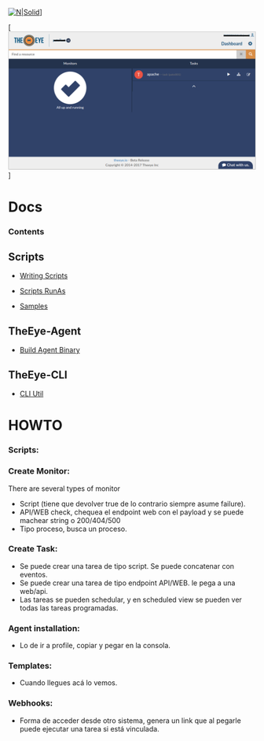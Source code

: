 
[![N|Solid](https://theeye.io/landpage/images/logo.png)](https://theeye.io)]

[![N|Solid](https://github.com/patobas/docs/blob/master/eye.png)]

# Docs

### Contents

## Scripts

+ [Writing Scripts](https://github.com/theeye-io-team/theeye-docs/tree/master/scripts/write.md)

+ [Scripts RunAs](https://github.com/theeye-io-team/theeye-docs/tree/master/scripts/runas.md)

+ [Samples](https://github.com/theeye-io-team/theeye-docs/tree/master/scripts)


## TheEye-Agent

+ [Build Agent Binary](https://github.com/theeye-io-team/theeye-docs/tree/master/agent/binary_build.md)



## TheEye-CLI

+ [CLI Util](https://github.com/theeye-io-team/theeye-docs/tree/master/cli)

# HOWTO

### Scripts:






### Create Monitor:
There are several types of monitor
+ Script (tiene que devolver true de lo contrario siempre asume failure).
+ API/WEB check, chequea el endpoint web con el payload y se puede machear string o 200/404/500
+ Tipo proceso, busca un proceso.

### Create Task:
+ Se puede crear una tarea de tipo script. Se puede concatenar con eventos.
+ Se puede crear una tarea de tipo endpoint API/WEB. le pega a una web/api.
+ Las tareas se pueden schedular, y en scheduled view se pueden ver todas las tareas programadas.

### Agent installation:
+ Lo de ir a profile, copiar y pegar en la consola.

### Templates:
+ Cuando llegues acá lo vemos.

### Webhooks:
+ Forma de acceder desde otro sistema, genera un link que al pegarle puede ejecutar una tarea si está vinculada.
